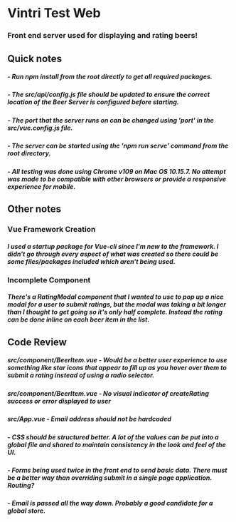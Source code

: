 # Vintri Test Web

### Front end server used for displaying and rating beers!

## Quick notes
##### - Run npm install from the root directly to get all required packages.
##### - The src/api/config.js file should be updated to ensure the correct location of the Beer Server is configured before starting.
##### - The port that the server runs on can be changed using 'port' in the src/vue.config.js file.
##### - The server can be started using the 'npm run serve' command from the root directory.
##### - All testing was done using Chrome v109 on Mac OS 10.15.7. No attempt was made to be compatible with other browsers or provide a responsive experience for mobile.

## Other notes

### Vue Framework Creation
##### I used a startup package for Vue-cli since I'm new to the framework. I didn't go through every aspect of what was created so there could be some files/packages included which aren't being used.

### Incomplete Component
##### There's a RatingModal component that I wanted to use to pop up a nice modal for a user to submit ratings, but the modal was taking a bit longer than I thought to get going so it's only half complete. Instead the rating can be done inline on each beer item in the list.

## Code Review

##### src/component/BeerItem.vue - Would be a better user experience to use something like star icons that appear to fill up as you hover over them to submit a rating instead of using a radio selector.
##### src/component/BeerItem.vue - No visual indicator of createRating success or error displayed to user
##### src/App.vue - Email address should not be hardcoded
##### - CSS should be structured better. A lot of the values can be put into a global file and shared to maintain consistency in the look and feel of the UI.
##### - Forms being used twice in the front end to send basic data. There must be a better way than overriding submit in a single page application. Routing?
##### - Email is passed all the way down. Probably a good candidate for a global store.
